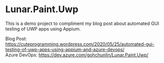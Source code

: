 # Lunar.Paint.Uwp
This is a demo project to compliment my blog post about automated GUI testing of UWP apps using Appium.

Blog Post: https://cuteprogramming.wordpress.com/2020/05/25/automated-gui-testing-of-uwp-apps-using-appium-and-azure-devops/ \
Azure DevOps: https://dev.azure.com/gohchunlin/Lunar.Paint.Uwp/
